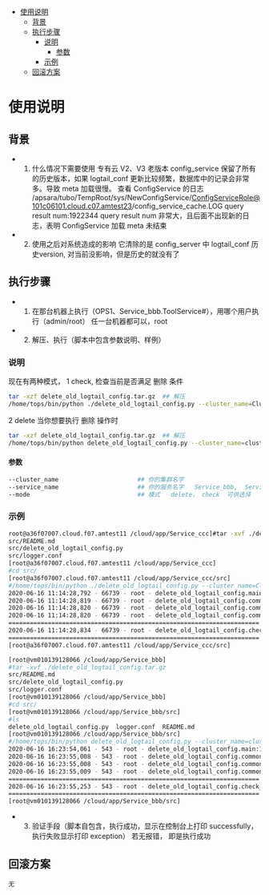 <!-- TOC -->

- [使用说明](#使用说明)
    - [背景](#背景)
    - [执行步骤](#执行步骤)
        - [说明](#说明)
            - [参数](#参数)
        - [示例](#示例)
    - [回滚方案](#回滚方案)

<!-- /TOC -->

# 使用说明
## 背景
* 1. 什么情况下需要使用
    专有云 V2、V3 老版本 config_service 保留了所有的历史版本，如果 logtail_conf 更新比较频繁，数据库中的记录会非常多。导致 meta 加载很慢。
    查看 ConfigService 的日志 /apsara/tubo/TempRoot/sys/NewConfigService/ConfigServiceRole@101c06101.cloud.c07.amtest23/config_service_cache.LOG
    query result num:1922344
    query result num 非常大，且后面不出现新的日志，表明 ConfigService 加载 meta 未结束
* 2. 使用之后对系统造成的影响
    它清除的是 config_server 中 logtail_conf 历史version, 对当前没影响，但是历史的就没有了
## 执行步骤
* 1. 在那台机器上执行（OPS1、Service_bbb.ToolService#），用哪个用户执行（admin/root）
    任一台机器都可以，root
* 2. 解压、执行（脚本中包含参数说明、样例）
### 说明
现在有两种模式，
1   check,
检查当前是否满足 删除  条件
```bash
tar -xzf delete_old_logtail_config.tar.gz  ## 解压
/home/tops/bin/python ./delete_old_logtail_config.py --cluster_name=Cluster_aab --service_name=Service_ccc --mode=check   ## 检查
```
2   delete
当你想要执行  删除  操作时
```bash
tar -xzf delete_old_logtail_config.tar.gz  ## 解压
/home/tops/bin/python delete_old_logtail_config.py --cluster_name=cluster_aaa --service_name=Service_bbb --mode=delete   ## 删除
```
#### 参数
```bash
--cluster_name                      ## 你的集群名字      
--service_name                      ## 你的服务名字   Service_bbb,  Service_ccc 可供选择
--mode                              ## 模式   delete， check  可供选择
```
### 示例
```sh
root@a36f07007.cloud.f07.amtest11 /cloud/app/Service_ccc]#tar -xvf ./delete_old_logtail_config.tar.gz
src/README.md
src/delete_old_logtail_config.py
src/logger.conf
[root@a36f07007.cloud.f07.amtest11 /cloud/app/Service_ccc]
#cd src/
[root@a36f07007.cloud.f07.amtest11 /cloud/app/Service_ccc/src]
#/home/tops/bin/python ./delete_old_logtail_config.py --cluster_name=Cluster_aab --service_name=Service_ccc --mode=check
2020-06-16 11:14:28,792 - 66739 - root - delete_old_logtail_config.main:152 - INFO - Prepare to get resource of slscmc_inr db
2020-06-16 11:14:28,819 - 66739 - root - delete_old_logtail_config.common:78 - INFO - Prepare to get resource of slscmc_inr db
2020-06-16 11:14:28,820 - 66739 - root - delete_old_logtail_config.common:93 - INFO - the resource of slscmc_inr db is host=slsscmc.mysql.minirds.intra.env17e.shuguang.com, port=3125, user=slsscmc, passwd=cqdnkv6ptqsNGai4, database=slsscmc
2020-06-16 11:14:28,820 - 66739 - root - delete_old_logtail_config.common:103 - INFO - Prepare to get mysql_config, the cmd :  /usr/bin/mysql -h slsscmc.mysql.minirds.intra.env17e.shuguang.com -P 3125 -u slsscmc -pcqdnkv6ptqsNGai4 slsscmc -e "select project_name, config_name, max(version) as mv, count(*) as total from logtail_config_detail where deleted_flag = 0 group by project_name, config_name order by total desc limit 400;" | sed "s/,/g" | grep -v "project_name,config_name,mv"
======================================================================
2020-06-16 11:14:28,834 - 66739 - root - delete_old_logtail_config.check_sql:129 - INFO - All max_version sum  now is 228, normal ,it is ok ,
======================================================================
[root@a36f07007.cloud.f07.amtest11 /cloud/app/Service_ccc/src]
```
```bash
[root@vm010139128066 /cloud/app/Service_bbb]
#tar -xvf ./delete_old_logtail_config.tar.gz
src/README.md
src/delete_old_logtail_config.py
src/logger.conf
[root@vm010139128066 /cloud/app/Service_bbb]
#cd src/
[root@vm010139128066 /cloud/app/Service_bbb/src]
#ls
delete_old_logtail_config.py  logger.conf  README.md
[root@vm010139128066 /cloud/app/Service_bbb/src]
#/home/tops/bin/python delete_old_logtail_config.py --cluster_name=cluster_aaa --service_name=Service_bbb --mode=check
2020-06-16 16:23:54,061 - 543 - root - delete_old_logtail_config.main:152 - INFO - Prepare to get resource of slscmc_inr db
2020-06-16 16:23:55,008 - 543 - root - delete_old_logtail_config.common:78 - INFO - Prepare to get resource of slscmc_inr db
2020-06-16 16:23:55,008 - 543 - root - delete_old_logtail_config.common:93 - INFO - the resource of slscmc_inr db is host=slsscmc-inr8a7d.mysql.rds.env8c-inc.com, port=3306, user=slsscmc_inr8a7d, passwd=kvcmu9elIafJgq9l, database=slsscmc_inr
2020-06-16 16:23:55,009 - 543 - root - delete_old_logtail_config.common:103 - INFO - Prepare to get mysql_config, the cmd :  /usr/bin/mysql -h slsscmc-inr8a7d.mysql.rds.env8c-inc.com -P 3306 -u slsscmc_inr8a7d -pkvcmu9elIafJgq9l slsscmc_inr -e "select project_name, config_name, max(version) as mv, count(*) as total from logtail_config_detail where deleted_flag = 0 group by project_name, config_name order by total desc limit 400;" | sed "s/      /,/g" | grep -v "project_name,config_name,mv"
======================================================================
2020-06-16 16:23:55,253 - 543 - root - delete_old_logtail_config.check_sql:129 - INFO - All max_version sum  now is 68, normal ,it is ok ,
======================================================================
[root@vm010139128066 /cloud/app/Service_bbb/src]
```
* 3. 验证手段（脚本自包含，执行成功，显示在控制台上打印 successfully，执行失败显示打印 exception）
    若无报错， 即是执行成功
## 回滚方案
    无
